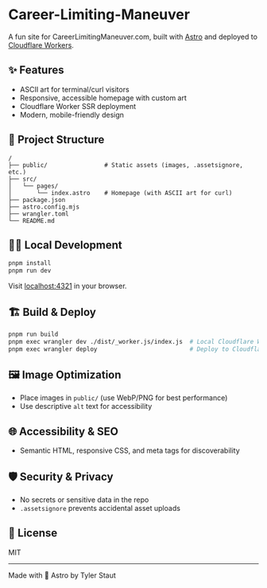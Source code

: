 # Career-Limiting-Maneuver

A fun site for CareerLimitingManeuver.com, built with [Astro](https://astro.build/) and deployed to [Cloudflare Workers](https://workers.cloudflare.com/).

## ✨ Features
- ASCII art for terminal/curl visitors
- Responsive, accessible homepage with custom art
- Cloudflare Worker SSR deployment
- Modern, mobile-friendly design

## 🚀 Project Structure

```
/
├── public/                # Static assets (images, .assetsignore, etc.)
├── src/
│   └── pages/
│       └── index.astro    # Homepage (with ASCII art for curl)
├── package.json
├── astro.config.mjs
├── wrangler.toml
└── README.md
```

## 🧑‍💻 Local Development

```sh
pnpm install
pnpm run dev
```
Visit [localhost:4321](http://localhost:4321) in your browser.

## 🏗️ Build & Deploy

```sh
pnpm run build
pnpm exec wrangler dev ./dist/_worker.js/index.js  # Local Cloudflare Worker preview
pnpm exec wrangler deploy                          # Deploy to Cloudflare Workers
```

## 🖼️ Image Optimization
- Place images in `public/` (use WebP/PNG for best performance)
- Use descriptive `alt` text for accessibility

## 🌐 Accessibility & SEO
- Semantic HTML, responsive CSS, and meta tags for discoverability

## 🛡️ Security & Privacy
- No secrets or sensitive data in the repo
- `.assetsignore` prevents accidental asset uploads

## 📄 License
MIT

---

Made with 🚀 Astro by Tyler Staut
